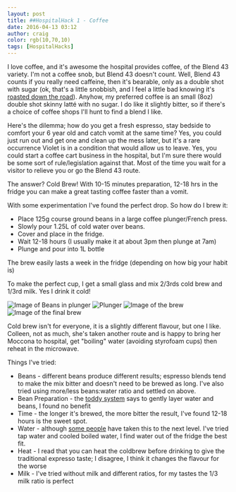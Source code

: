 ```yaml
---
layout: post
title: ##HospitalHack 1 - Coffee
date: 2016-04-13 03:12
author: craig
color: rgb(10,70,10)
tags: [HospitalHacks]
---
```

I love coffee, and it's awesome the hospital provides coffee, of the Blend 43 variety. I'm not a coffee snob, but Blend 43 doesn't count. Well, Blend 43 counts if you really need caffeine, then it's bearable, only as a double shot with sugar (ok, that's a little snobbish, and I feel a little bad knowing it's <a href="https://www.youtube.com/watch?v=v-FfrAvHyLk">roasted down the road</a>). Anyhow, my preferred coffee is an small (8oz) double shot skinny latté with no sugar. I do like it slightly bitter, so if there's a choice of coffee shops I'll hunt to find a blend I like.

Here's the dilemma; how do you get a fresh espresso, stay bedside to comfort your 6 year old and catch vomit at the same time? Yes, you could just run out and get one and clean up the mess later, but it's a rare occurrence Violet is in a condition that would allow us to leave. Yes, you could start a coffee cart business in the hospital, but I'm sure there would be some sort of rule/legislation against that. Most of the time you wait for a visitor to relieve you or go the Blend 43 route.

The answer? Cold Brew! With 10-15 minutes preparation, 12-18 hrs in the fridge you can make a great tasting coffee faster than a vomit.

With some experimentation I've found the perfect drop. So how do I brew it:
<ul>
	<li>Place 125g course ground beans in a large coffee plunger/French press.</li>
	<li>Slowly pour 1.25L of cold water over beans.</li>
	<li>Cover and place in the fridge.</li>
	<li>Wait 12-18 hours (I usually make it at about 3pm then plunge at 7am)</li>
	<li>Plunge and pour into 1L bottle</li>
</ul>
The brew easily lasts a week in the fridge (depending on how big your habit is)

To make the perfect cup, I get a small glass and mix 2/3rds cold brew and 1/3rd milk. Yes I drink it cold!

![Image of Beans in plunger](/assets/img/posts/beans.jpg "Beans in plunger") ![Plunger](/assets/img/posts/readytoplunge.jpg "Ready to plunge") ![Image of the brew](/assets/img/posts/thebrew.jpg "The Brew") ![Image of the final brew](/assets/img/posts/thefinalbrew.jpg "The Final Brew")

Cold brew isn't for everyone, it is a slightly different flavour, but one I like. Colleen, not as much, she's taken another route and is happy to bring her Moccona to hospital, get "boiling" water (avoiding styrofoam cups) then reheat in the microwave.

Things I've tried:
<ul>
	<li>Beans - different beans produce different results; espresso blends tend to make the mix bitter and doesn't need to be brewed as long. I've also tried using more/less beans:water ratio and settled on above.</li>
	<li>Bean Preparation - the <a href="https://toddycafe.com/cold-brew/instruction-manual">toddy system</a> says to gently layer water and beans, I found no benefit</li>
	<li>Time - the longer it's brewed, the more bitter the result, I've found 12-18 hours is the sweet spot.</li>
	<li>Water - although <a href="http://www.fivesenses.com.au/blog/2014/08/07/experimenting-with-the-effect-of-water-quality-on-coffee">some people</a> have taken this to the next level. I've tried tap water and cooled boiled water, I find water out of the fridge the best fit.</li>
	<li>Heat - I read that you can heat the coldbrew before drinking to give the traditional expresso taste; I disagree, I think it changes the flavour for the worse</li>
	<li>Milk - I've tried without milk and different ratios, for my tastes the 1/3 milk ratio is perfect</li>
</ul>
